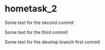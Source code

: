 # hometask_2

Some text for the second commit

Some text for the third commit

Some text for the develop branch first commit